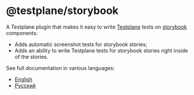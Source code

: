 # @testplane/storybook

A Testplane plugin that makes it easy to write [Testplane](https://github.com/gemini-testing/testplane) tests on [storybook](https://github.com/storybookjs/storybook) components:
- Adds automatic screenshot tests for storybook stories;
- Adds an ability to write Testplane tests for storybook stories right inside of the stories.

See full documentation in various languages:
* [English](https://testplane.io/docs/v8/plugins/testplane-storybook/)
* [Русский](https://testplane.io/ru/docs/v8/plugins/testplane-storybook/)
